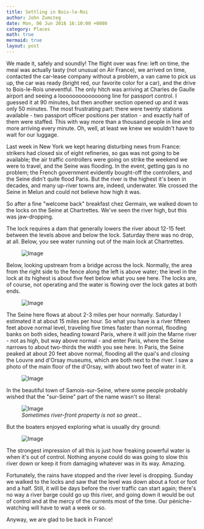 ```yaml
---
title: Settling in Bois-le-Roi
author: John Zumsteg
date: Mon, 06 Jun 2016 16:10:00 +0000
category: Places
math: true
mermaid: true
layout: post
---
```

We made it, safely and soundly! The flight over was fine: left on time, the meal was actually tasty (not unusual on Air France), we arrived on time, contacted the car-lease company without a problem, a van came to pick us up, the car was ready (bright red, our favorite color for a car), and the drive to Bois-le-Rois uneventful. The only hitch was arriving at Charles de Gaulle airport and seeing a loooooooooooooong line for passport control. I guessed it at 90 minutes, but then another section opened up and it was only 50 minutes. The most frustrating part: there were twenty stations available - two passport officer positions per station - and exactly half of them were staffed. This with way more than a thousand people in line and more arriving every minute. Oh, well, at least we knew we wouldn't have to wait for our luggage.

Last week in New York we kept hearing disturbing news from France: strikers had closed six of eight refineries, so gas was not going to be available; the air traffic controllers were going on strike the weekend we were to travel, and the Seine was flooding. In the event, getting gas is no problem; the French government evidently bought-off the controllers, and the Seine didn't quite flood Paris. But the river is the highest it's been in decades, and many up-river towns are, indeed, underwater. We crossed the Seine in Melun and could not believe how high it was.

So after a fine "welcome back" breakfast chez Germain, we walked down to the locks on the Seine at Chartrettes. We've seen the river high, but this was jaw-dropping.

The lock requires a dam that generally lowers the river about 12-15 feet between the levels above and below the lock. Saturday there was no drop, at all. Below, you see water running out of the main lock at Chartrettes.

<figure class = "landscape">
	<img src="{{"/assets/images/2016/06/DSC09930.jpg" | prepend: site.baseurl | prepend: site.url }}" alt="Image" />
	<figcaption></figcaption>
</figure>



Below, looking upstream from a bridge across the lock. Normally, the area from the right side to the fence along the left is above water; the level in the lock at its highest is about five feet below what you see here. The locks are, of course, not operating and the water is flowing over the lock gates at both ends.

<figure class = "landscape">
	<img src="{{"/assets/images/2016/06/DSC09918.jpg" | prepend: site.baseurl | prepend: site.url }}" alt="Image" />
	<figcaption></figcaption>
</figure>



The Seine here flows at about 2-3 miles per hour normally. Saturday I estimated it at about 15 miles per hour. So what you have is a river fifteen feet above normal level, traveling five times faster than normal, flooding banks on both sides, heading toward Paris, where it will join the Marne river - not as high, but way above normal - and enter Paris, where the Seine narrows to about two-thirds the width you see here. In Paris, the Seine peaked at about 20 feet above normal, flooding all the quai's and closing the Louvre and d'Orsay museums, which are both next to the river. I saw a photo of the main floor of the d'Orsay, with about two feet of water in it.

<figure class = "landscape">
	<img src="{{"/assets/images/2016/06/DSC09924.jpg" | prepend: site.baseurl | prepend: site.url }}" alt="Image" />
	<figcaption></figcaption>
</figure>



In the beautiful town of Samois-sur-Seine, where some people probably wished that the "sur-Seine" part of the name wasn't so literal:

<figure class = "landscape">
	<img src="{{"/assets/images/2016/06/DSC09950.jpg" | prepend: site.baseurl | prepend: site.url }}" alt="Image" />
	<figcaption><em>Sometimes river-front property is not so great...</em></figcaption>
</figure>



But the boaters enjoyed exploring what is usually dry ground:

<figure class = "landscape">
	<img src="{{"/assets/images/2016/06/DSC09929.jpg" | prepend: site.baseurl | prepend: site.url }}" alt="Image" />
	<figcaption></figcaption>
</figure>



The strongest impression of all this is just how freaking powerful water is when it's out of control. Nothing anyone could do was going to slow this river down or keep it from damaging whatever was in its way. Amazing.

Fortunately, the rains have stopped and the river level is dropping. Sunday we walked to the locks and saw that the level was down about a foot or foot and a half. Still, it will be days before the river traffic can start again; there's no way a river barge could go up this river, and going down it would be out of control and at the mercy of the currents most of the time. Our péniche-watching will have to wait a week or so.

Anyway, we are glad to be back in France!
